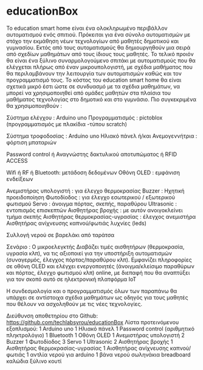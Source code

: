 # educationBox

Το education smart home είναι ένα ολοκληρωμένο περιβάλλον αυτοματισμού ενός σπιτιού.
Πρόκειται για ένα σύνολο αυτοματισμών με στόχο την εκμάθηση νέων τεχνολογίων από μαθητές δημοτικού και γυμνασίου.
Εκτός από τους αυτοματισμούς θα δημιουργηθούν μια σειρά από σχεδίων μαθημάτων από τους ίδιους τους μαθητές.
Το τελικό προιόν θα είναι ένα ξύλινο συναρμολογούμενο σπιτάκι με αυτοματισμούς που θα ελέγχεται πλήρως από έναν μικρουπολογιστή, με σχέδια μαθήματος που θα περιλαμβάνουν την λειτουργία των αυτοματισμών καθώς και τον προγραμματισμό τους.
Το κόστος του education smart home θα είναι σχετικά μικρό έστι ώστε σε συνδυασμό με τα σχέδια μαθημάτων, να μπορεί να χρησιμοποιηθεί από ομάδες μαθητών στα πλαίσια του μαθήματος τεχνολογίας στο δημοτικό και στο γυμνάσιο.
Πιο συγκεκριμένα θα χρησιμοποιηθούν :

Σύστημα ελέγχου : Arduino uno
Προγραμματισμός : pictoblox (προγραμματισμός με πλακίδια -τύπου scratch)

Σύστημα τροφοδοσίας : Arduino uno
Ηλιακό πάνελ ή/και Ανεμογεννήτρια : φόρτιση μπαταριών

Password control ή Αναγνώστης δακτυλικού αποτυπώματος ή RFID ACCESS

Wifi ή RF ή Bluetooth: μετάδοση δεδομένων
Οθόνη OLED : εμφάνιση ενδείξεων

Ανεμιστήρας υπολογιστή : για έλεγχο θερμοκρασίας
Buzzer : Ηχητική προειδοποίηση
Φωτοδίοδος : για έλεγχο εσωτερικού / εξωτερικού φωτισμού
Servo : άνοιγμα πόρτας, σκεπής, παραθύρου
Ultrasonic : εντοπισμός επισκεπτών
Αισθητήρας βροχής : με αυτόν ανοιγοκλείνει τμήμα σκεπής
Αισθητήρας θερμοκρασίας-υγρασίας : έλεγχος ανεμιστήρα
Αισθητήρας ανίχνευσης καπνού/φωτιάς
λυχνίες (leds)

Συλλογή νερού σε βαρελάκι από ταράτσα

Σενάριο :
O μικροελεγκτής Διαβάζει τιμές αισθητήρων (θερμοκρασία, υγρασία κλπ), να τις αξιοποιεί για την υποστήριξη
αυτοματισμών (συναγερμός, έλεγχος πόρτας/παραθύρου κλπ). Εμφανίζει πληροφορίες σε οθόνη
OLED και ελέγχει ενεργοποιητές (άνοιγμα/κλείσιμο παραθύρων και πόρτας, έλεγχο φωτισμού κλπ)
online, με διεπαφή που θα αναπτύξει για τον σκοπό αυτό σε ηλεκτρονική πλατφόρμα IoT

Η συνδεσμολογία και ο προγραμματισμός όλων των παραπάνω θα υπάρχει σε αντίστοιχα σχέδια μαθημάτων ως οδηγός για τους μαθητές που θέλουν να ασχοληθούν με τις νέες τεχνολογίες.

Διεύθυνση αποθετηρίου στο Github:	https://github.com/techlabsyrou/educationBox
Λίστα προτεινόμενου εξοπλισμού:	1 Arduino uno
1 Ηλιακό πάνελ
1 Password control (αριθμητικό πληκτρολόγιο)
1 Bluetooth
1 Οθόνη OLED
1 Ανεμιστήρας υπολογιστή
2 Buzzer
1 Φωτοδίοδος
3 Servo
1 Ultrasonic
2 Αισθητήρας βροχής
1 Αισθητήρας θερμοκρασίας-υγρασίας
1 Αισθητήρας ανίχνευσης καπνού/φωτιάς
1 αντλία νερού για arduino
1 βάνα νερού
σωληνάκια
breadboard
καλώδια
ξύλινο κουτί
